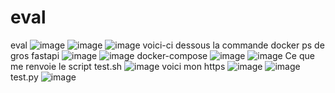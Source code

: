 # eval
eval
![image](https://github.com/user-attachments/assets/bd9fac29-c92b-40a5-b355-a48dbf07d995)
![image](https://github.com/user-attachments/assets/3f897c5e-7dba-4be8-ae76-1b2f874aa741)
![image](https://github.com/user-attachments/assets/281541a7-341f-45bd-9337-2151b8189ea1)
voici-ci dessous la commande docker ps de gros fastapi
![image](https://github.com/user-attachments/assets/fd2e7292-4b2f-4593-b5ad-23ef922eeb25)
![image](https://github.com/user-attachments/assets/01531771-5554-4023-a378-a9e0c816b791)
docker-compose
![image](https://github.com/user-attachments/assets/4693483e-9150-400b-8d97-ffab2486f710)
![image](https://github.com/user-attachments/assets/a1462e28-ff24-4848-9400-2e2a86bc1cae)
Ce que me renvoie le script test.sh 
![image](https://github.com/user-attachments/assets/f3a882cb-b90a-4deb-9cda-7730c69633ee)
voici mon https 
![image](https://github.com/user-attachments/assets/25816863-32ec-4f6d-9e2c-f7075b886a2f)
![image](https://github.com/user-attachments/assets/b4f74d40-3ecc-4b24-afb2-e79f8706f373)
test.py
![image](https://github.com/user-attachments/assets/d32c55ae-03ea-4db3-a76d-fbabad3a3332)
